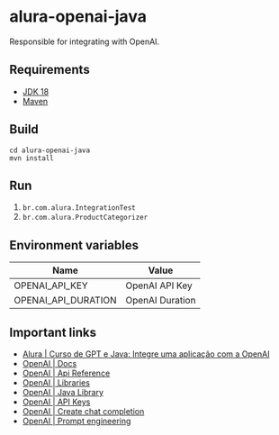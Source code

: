 # alura-openai-java

Responsible for integrating with OpenAI.

## Requirements

- [JDK 18](https://www.oracle.com/br/java/technologies/javase/jdk18-archive-downloads.html)
- [Maven](https://maven.apache.org)

## Build

```shell
cd alura-openai-java
mvn install
```

## Run

1. `br.com.alura.IntegrationTest`
2. `br.com.alura.ProductCategorizer`

## Environment variables

 Name                | Value           
---------------------|-----------------
 OPENAI_API_KEY      | OpenAI API Key  
 OPENAI_API_DURATION | OpenAI Duration 

## Important links

* [Alura | Curso de GPT e Java: Integre uma aplicação com a OpenAI](https://cursos.alura.com.br/course/gpt-java-integre-aplicacao-openai)
* [OpenAI | Docs](https://platform.openai.com/docs/overview)
* [OpenAI | Api Reference](https://platform.openai.com/docs/api-reference/introduction)
* [OpenAI | Libraries](https://platform.openai.com/docs/libraries/community-libraries)
* [OpenAI | Java Library](https://github.com/TheoKanning/openai-java)
* [OpenAI | API Keys](https://platform.openai.com/api-keys)
* [OpenAI | Create chat completion](https://platform.openai.com/docs/api-reference/chat/create)
* [OpenAI | Prompt engineering](https://platform.openai.com/docs/guides/prompt-engineering/prompt-engineering)